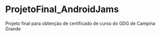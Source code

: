 # ProjetoFinal_AndroidJams
Projeto final para obtenção de certificado de curso do GDG de Campina Grande
